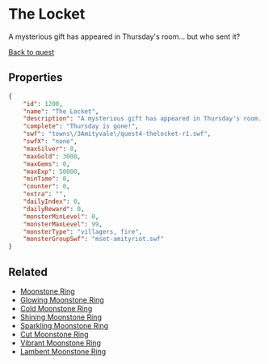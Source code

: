 # The Locket

A mysterious gift has appeared in Thursday's room... but who sent it?

[Back to quest](../quests.md)

## Properties

```json
{
    "id": 1200,
    "name": "The Locket",
    "description": "A mysterious gift has appeared in Thursday's room... but who sent it?",
    "complete": "Thursday is gone!",
    "swf": "towns\/3Amityvale\/quest4-thelocket-r1.swf",
    "swfX": "none",
    "maxSilver": 0,
    "maxGold": 3000,
    "maxGems": 0,
    "maxExp": 50000,
    "minTime": 0,
    "counter": 0,
    "extra": "",
    "dailyIndex": 0,
    "dailyReward": 0,
    "monsterMinLevel": 0,
    "monsterMaxLevel": 99,
    "monsterType": "villagers, fire",
    "monsterGroupSwf": "mset-amityriot.swf"
}
```

## Related

- [Moonstone Ring](../items/12853-moonstone-ring.md)
- [Glowing Moonstone Ring](../items/12854-glowing-moonstone-ring.md)
- [Cold Moonstone Ring](../items/12855-cold-moonstone-ring.md)
- [Shining Moonstone Ring](../items/12856-shining-moonstone-ring.md)
- [Sparkling Moonstone Ring](../items/12857-sparkling-moonstone-ring.md)
- [Cut Moonstone Ring](../items/12858-cut-moonstone-ring.md)
- [Vibrant Moonstone Ring](../items/12859-vibrant-moonstone-ring.md)
- [Lambent Moonstone Ring](../items/12860-lambent-moonstone-ring.md)

